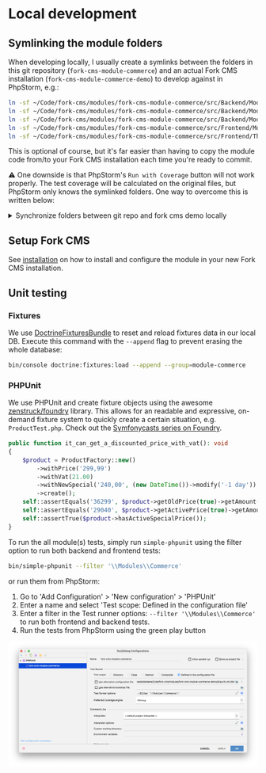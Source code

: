 # Local development

## Symlinking the module folders

When developing locally, I usually create a symlinks between the folders in this git repository (`fork-cms-module-commerce`) 
and an actual Fork CMS installation (`fork-cms-module-commerce-demo`) to develop against in PhpStorm, e.g.:

```bash
ln -sf ~/Code/fork-cms/modules/fork-cms-module-commerce/src/Backend/Modules/Commerce ~/Code/fork-cms/modules/fork-cms-module-commerce-demo/src/Backend/Modules/Commerce
ln -sf ~/Code/fork-cms/modules/fork-cms-module-commerce/src/Backend/Modules/CommerceCashOnDelivery ~/Code/fork-cms/modules/fork-cms-module-commerce-demo/src/Backend/Modules/CommerceCashOnDelivery
ln -sf ~/Code/fork-cms/modules/fork-cms-module-commerce/src/Backend/Modules/CommercePickup ~/Code/fork-cms/modules/fork-cms-module-commerce-demo/src/Backend/Modules/CommercePickup
ln -sf ~/Code/fork-cms/modules/fork-cms-module-commerce/src/Frontend/Modules/Commerce ~/Code/fork-cms/modules/fork-cms-module-commerce-demo/src/Frontend/Modules/Commerce
ln -sf ~/Code/fork-cms/modules/fork-cms-module-commerce/src/Frontend/Themes/CommerceDemo ~/Code/fork-cms/modules/fork-cms-module-commerce-demo/src/Frontend/Themes/CommerceDemo
```

This is optional of course, but it's far easier than having to copy the module code from/to your Fork CMS installation each time you're ready to commit.

⚠️ One downside is that PhpStorm's `Run with Coverage` button will not work properly. The test coverage will be calculated on the original files,
but PhpStorm only knows the symlinked folders. One way to overcome this is written below:

<details>
<summary>Synchronize folders between git repo and fork cms demo locally</summary>

```bash
# Install macFuse and bindfs
brew install --cask macfuse
brew install gromgit/fuse/bindfs-mac

# Create the empty module folder structure in a new Fork CMS project 
cd fork-cms-module-commerce-demo
mkdir -p src/Backend/Modules/{Commerce,CommerceCashOnDelivery,CommercePickup} src/Frontend/Modules/Commerce src/Frontend/Themes/CommerceDemo

# Bind mount the folders from the source (git repo) to our Fork CMS demo project.
bindfs -o volname=Commerce ../fork-cms-module-commerce/src/Backend/Modules/Commerce src/Backend/Modules/Commerce
bindfs -o volname=CommerceCashOnDelivery ../fork-cms-module-commerce/src/Backend/Modules/CommerceCashOnDelivery src/Backend/Modules/CommerceCashOnDelivery
bindfs -o volname=CommercePickup ../fork-cms-module-commerce/src/Backend/Modules/CommercePickup src/Backend/Modules/CommercePickup
bindfs -o volname=Commerce ../fork-cms-module-commerce/src/Frontend/Modules/Commerce src/Frontend/Modules/Commerce
bindfs -o volname=CommerceDemo ../fork-cms-module-commerce/src/Frontend/Themes/CommerceDemo src/Frontend/Themes/CommerceDemo
```

Feel welcome to suggest a better solution.

</details>

## Setup Fork CMS

See [installation](installation.md) on how to install and configure the module in your new Fork CMS installation.

## Unit testing

### Fixtures

We use [DoctrineFixturesBundle](https://symfony.com/doc/current/bundles/DoctrineFixturesBundle/index.html) to reset and reload fixtures data in our local DB. Execute this command with the `--append` flag to prevent erasing the whole database:

```bash
bin/console doctrine:fixtures:load --append --group=module-commerce
```

### PHPUnit

We use PHPUnit and create fixture objects using the awesome [zenstruck/foundry](https://github.com/zenstruck/foundry) library. This allows for an readable and expressive, on-demand fixture system to quickly create a certain situation, e.g. `ProductTest.php`. Check out the [Symfonycasts series on Foundry](https://symfonycasts.com/screencast/symfony-doctrine/foundry).

```php
public function it_can_get_a_discounted_price_with_vat(): void
{
    $product = ProductFactory::new()
        ->withPrice('299,99')
        ->withVat(21.00)
        ->withNewSpecial('240,00', (new DateTime())->modify('-1 day'))
        ->create();
    self::assertEquals('36299', $product->getOldPrice(true)->getAmount());
    self::assertEquals('29040', $product->getActivePrice(true)->getAmount());
    self::assertTrue($product->hasActiveSpecialPrice());
}
```

To run the all module(s) tests, simply run `simple-phpunit` using the filter option to run both backend and frontend tests:

```bash
bin/simple-phpunit --filter '\\Modules\\Commerce'
```

or run them from PhpStorm: 

1. Go to 'Add Configuration' > 'New configuration' > 'PHPUnit'
2. Enter a name and select 'Test scope: Defined in the configuration file'
3. Enter a filter in the Test runner options: `--filter '\\Modules\\Commerce'` to run both frontend and backend tests.
4. Run the tests from PhpStorm using the green play button

![PhpStorm configured to run fork-cms-module-commerce tests](img/PhpStorm-phpunit-config.png)
